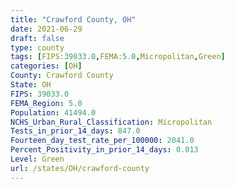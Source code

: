 ```yaml
---
title: "Crawford County, OH"
date: 2021-06-29
draft: false
type: county
tags: [FIPS:39033.0,FEMA:5.0,Micropolitan,Green]
categories: [OH]
County: Crawford County
State: OH
FIPS: 39033.0
FEMA_Region: 5.0
Population: 41494.0
NCHS_Urban_Rural_Classification: Micropolitan
Tests_in_prior_14_days: 847.0
Fourteen_day_test_rate_per_100000: 2041.0
Percent_Positivity_in_prior_14_days: 0.013
Level: Green
url: /states/OH/crawford-county
---
```



